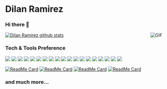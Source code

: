 # Dilan Ramirez
### Hi there 👋
 <img align="right" alt="GIF" src="https://media.giphy.com/media/836HiJc7pgzy8iNXCn/giphy.gif" />

[![Dilan Ramirez github stats](https://github-readme-stats.vercel.app/api?username=DilanRamirez)](https://github.com/DilanRamirez/github-readme-stats)

### Tech & Tools Preference

<img src = "https://img.shields.io/badge/-HTML5-E34F26?style=flat&logo=html5&logoColor=white"> <img src = "https://img.shields.io/badge/-CSS3-1572B6?style=flat&logo=css3&logoColor=white">
<img src="https://img.shields.io/badge/-Bootstrap-563D7C?style=flat&logo=bootstrap&logoColor=white">
<img src="https://img.shields.io/badge/-JavaScript-eed718?style=flat&logo=javascript&logoColor=ffffff">
<img src="https://img.shields.io/badge/-Sass-cc6699?style=flat&logo=sass&logoColor=ffffff">
<img src="https://img.shields.io/badge/-React-000000?style=flat&logo=react&logoColor=00c8ff">
<img src="https://img.shields.io/badge/-MongoDB-4DB33D?style=flat&logo=mongodb&logoColor=FFFFFF">
<img src="https://img.shields.io/badge/-GraphQL-e535ab?style=flat&logo=graphql&logoColor=FFFFFF">
<img src="https://img.shields.io/badge/-MySQL-F29111?style=flat&logo=mysql&logoColor=FFFFFF">
<img src="https://img.shields.io/badge/-Express.js-787878?style=flat">
<img src="https://img.shields.io/badge/-Node.js-3C873A?style=flat&logo=Node.js&logoColor=white">
<img src="https://img.shields.io/badge/-Firebase-FFA611?style=flat&logo=firebase&logoColor=FFFFFF">
<img src="http://img.shields.io/badge/-Google%20Cloud%20Platform-4285F4?style=flat&logo=google%20cloud&logoColor=white">
<img src="https://img.shields.io/badge/-Progressive Web Apps-5A0FC8?style=flat">
<img src="http://img.shields.io/badge/-Git-F1502F?style=flat&logo=git&logoColor=FFFFFF">
<img src="http://img.shields.io/badge/-Github-000000?style=flat&logo=github&logoColor=FFFFFF">
<img src="http://img.shields.io/badge/-VS%20Code-007ACC?style=flat&logo=visual%20studio%20code&logoColor=white">
<img src="http://img.shields.io/badge/-Heroku-430098?style=flat&logo=heroku&logoColor=white">
<img src="http://img.shields.io/badge/-Vercel-black?style=flat&logo=vercel&logoColor=white">

[![ReadMe Card](https://github-readme-stats.vercel.app/api/pin/?username=DilanRamirez&repo=COVID-19)](https://github.com/DilanRamirez/github-readme-stats)
[![ReadMe Card](https://github-readme-stats.vercel.app/api/pin/?username=DilanRamirez&repo=condiciones-atmosfericas)](https://github.com/DilanRamirez/github-readme-stats)
[![ReadMe Card](https://github-readme-stats.vercel.app/api/pin/?username=DilanRamirez&repo=covid-19-mexico)](https://github.com/DilanRamirez/github-readme-stats)
[![ReadMe Card](https://github-readme-stats.vercel.app/api/pin/?username=DilanRamirez&repo=3D-map)](https://github.com/DilanRamirez/github-readme-stats)

### and much more...

<!--
**DilanRamirez/DilanRamirez** is a ✨ _special_ ✨ repository because its `README.md` (this file) appears on your GitHub profile.

Here are some ideas to get you started:

- 🔭 I’m currently working on ...
- 🌱 I’m currently learning ...
- 👯 I’m looking to collaborate on ...
- 🤔 I’m looking for help with ...
- 💬 Ask me about ...
- 📫 How to reach me: ...
- 😄 Pronouns: ...
- ⚡ Fun fact: ...
-->
